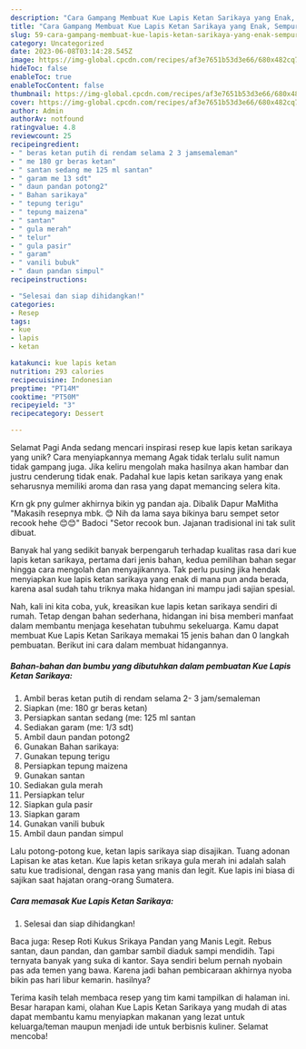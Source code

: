 ```yaml
---
description: "Cara Gampang Membuat Kue Lapis Ketan Sarikaya yang Enak, Sempurna"
title: "Cara Gampang Membuat Kue Lapis Ketan Sarikaya yang Enak, Sempurna"
slug: 59-cara-gampang-membuat-kue-lapis-ketan-sarikaya-yang-enak-sempurna
category: Uncategorized
date: 2023-06-08T03:14:28.545Z
image: https://img-global.cpcdn.com/recipes/af3e7651b53d3e66/680x482cq70/kue-lapis-ketan-sarikaya-foto-resep-utama.jpg
hideToc: false
enableToc: true
enableTocContent: false
thumbnail: https://img-global.cpcdn.com/recipes/af3e7651b53d3e66/680x482cq70/kue-lapis-ketan-sarikaya-foto-resep-utama.jpg
cover: https://img-global.cpcdn.com/recipes/af3e7651b53d3e66/680x482cq70/kue-lapis-ketan-sarikaya-foto-resep-utama.jpg
author: Admin
authorAv: notfound
ratingvalue: 4.8
reviewcount: 25
recipeingredient:
- " beras ketan putih di rendam selama 2 3 jamsemaleman"
- " me 180 gr beras ketan"
- " santan sedang me 125 ml santan"
- " garam me 13 sdt"
- " daun pandan potong2"
- " Bahan sarikaya"
- " tepung terigu"
- " tepung maizena"
- " santan"
- " gula merah"
- " telur"
- " gula pasir"
- " garam"
- " vanili bubuk"
- " daun pandan simpul"
recipeinstructions:

- "Selesai dan siap dihidangkan!"
categories:
- Resep
tags:
- kue
- lapis
- ketan

katakunci: kue lapis ketan 
nutrition: 293 calories
recipecuisine: Indonesian
preptime: "PT14M"
cooktime: "PT50M"
recipeyield: "3"
recipecategory: Dessert

---
```



Selamat Pagi Anda sedang mencari inspirasi resep kue lapis ketan sarikaya yang unik? Cara menyiapkannya memang Agak tidak terlalu sulit namun tidak gampang juga. Jika keliru mengolah maka hasilnya akan hambar dan justru cenderung tidak enak. Padahal kue lapis ketan sarikaya yang enak seharusnya memiliki aroma dan rasa yang dapat memancing selera kita.


Krn gk pny gulmer akhirnya bikin yg pandan aja. Dibalik Dapur MaMitha &#34;Makasih resepnya mbk. 😊 Nih da lama saya bikinya baru sempet setor recook hehe 😊😊&#34; Badoci &#34;Setor recook bun. Jajanan tradisional ini tak sulit dibuat.

Banyak hal yang sedikit banyak berpengaruh terhadap kualitas rasa dari kue lapis ketan sarikaya, pertama dari jenis bahan, kedua pemilihan bahan segar hingga cara mengolah dan menyajikannya. Tak perlu pusing jika hendak menyiapkan kue lapis ketan sarikaya yang enak di mana pun anda berada, karena asal sudah tahu triknya maka hidangan ini mampu jadi sajian spesial.


Nah, kali ini kita coba, yuk, kreasikan kue lapis ketan sarikaya sendiri di rumah. Tetap dengan bahan sederhana, hidangan ini bisa memberi manfaat dalam membantu menjaga kesehatan tubuhmu sekeluarga. Kamu dapat membuat Kue Lapis Ketan Sarikaya memakai 15 jenis bahan dan 0 langkah pembuatan. Berikut ini cara dalam membuat hidangannya.

<!--inarticleads1-->

##### Bahan-bahan dan bumbu yang dibutuhkan dalam pembuatan Kue Lapis Ketan Sarikaya:

1. Ambil  beras ketan putih di rendam selama 2- 3 jam/semaleman
1. Siapkan  (me: 180 gr beras ketan)
1. Persiapkan  santan sedang (me: 125 ml santan
1. Sediakan  garam (me: 1/3 sdt)
1. Ambil  daun pandan potong2
1. Gunakan  Bahan sarikaya:
1. Gunakan  tepung terigu
1. Persiapkan  tepung maizena
1. Gunakan  santan
1. Sediakan  gula merah
1. Persiapkan  telur
1. Siapkan  gula pasir
1. Siapkan  garam
1. Gunakan  vanili bubuk
1. Ambil  daun pandan simpul


Lalu potong-potong kue, ketan lapis sarikaya siap disajikan. Tuang adonan Lapisan ke atas ketan. Kue lapis ketan srikaya gula merah ini adalah salah satu kue tradisional, dengan rasa yang manis dan legit. Kue lapis ini biasa di sajikan saat hajatan orang-orang Sumatera. 

<!--inarticleads2-->

##### Cara memasak Kue Lapis Ketan Sarikaya:


1. Selesai dan siap dihidangkan!

Baca juga: Resep Roti Kukus Srikaya Pandan yang Manis Legit. Rebus santan, daun pandan, dan gambar sambil diaduk sampi mendidih. Tapi ternyata banyak yang suka di kantor. Saya sendiri belum pernah nyobain pas ada temen yang bawa. Karena jadi bahan pembicaraan akhirnya nyoba bikin pas hari libur kemarin. hasilnya? 

Terima kasih telah membaca resep yang tim kami tampilkan di halaman ini. Besar harapan kami, olahan Kue Lapis Ketan Sarikaya yang mudah di atas dapat membantu kamu menyiapkan makanan yang lezat untuk keluarga/teman maupun menjadi ide untuk berbisnis kuliner. Selamat mencoba!
